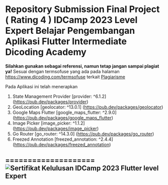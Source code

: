 # Repository Submission Final Project ( Rating 4 ) IDCamp 2023 Level Expert Belajar Pengembangan Aplikasi Flutter Intermediate  Dicoding Academy
**Silahkan gunakan sebagai referensi, namun tetap jangan sampai plagiat ya!**
Sesuai dengan termsofuse yang ada pada halaman https://www.dicoding.com/termsofuse terkait <a href='https://www.dicoding.com/blog/plagiarisme/'>Plagiarisme</a>


Pada Aplikasi ini telah menerapkan
1.	State Management Provider [provider: ^6.1.2] (https://pub.dev/packages/provider)
2.	GeoLocation [geolocator: ^13.0.1] (https://pub.dev/packages/geolocator)
3.	Google Maps Flutter [google_maps_flutter: ^2.9.0] (https://pub.dev/packages/google_maps_flutter)
4.	Image Picker [image_picker: ^1.1.2] (https://pub.dev/packages/image_picker)
5.	Go Router [go_router: ^14.3.0] (https://pub.dev/packages/go_router)
6.	Freezed Annotation [freezed_annotation: ^2.4.4] (https://pub.dev/packages/freezed_annotation)

====================
![Sertifikat Kelulusan IDCamp 2023 Flutter level Expert](https://github.com/user-attachments/assets/df4d1e29-9586-4ea0-afb8-914aaf486541)
----------------------------

